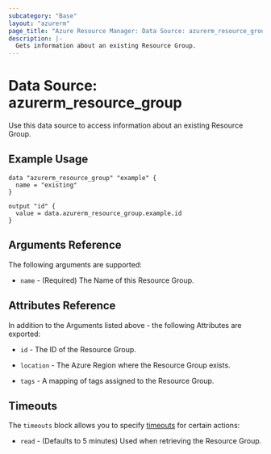```yaml
---
subcategory: "Base"
layout: "azurerm"
page_title: "Azure Resource Manager: Data Source: azurerm_resource_group"
description: |-
  Gets information about an existing Resource Group.
---
```


# Data Source: azurerm_resource_group

Use this data source to access information about an existing Resource Group.

## Example Usage

```hcl
data "azurerm_resource_group" "example" {
  name = "existing"
}

output "id" {
  value = data.azurerm_resource_group.example.id
}
```

## Arguments Reference

The following arguments are supported:

* `name` - (Required) The Name of this Resource Group.

## Attributes Reference

In addition to the Arguments listed above - the following Attributes are exported:

* `id` - The ID of the Resource Group.

* `location` - The Azure Region where the Resource Group exists.

* `tags` - A mapping of tags assigned to the Resource Group.

## Timeouts

The `timeouts` block allows you to specify [timeouts](https://www.terraform.io/language/resources/syntax#operation-timeouts) for certain actions:

* `read` - (Defaults to 5 minutes) Used when retrieving the Resource Group.
